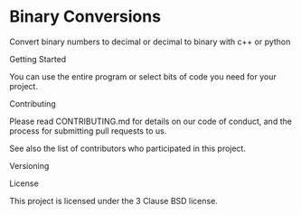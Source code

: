 # Binary Conversions
Convert binary numbers to decimal or decimal to binary with c++ or python

Getting Started

You can use the entire program or select bits of code you need for your project.

Contributing

Please read CONTRIBUTING.md for details on our code of conduct, and the process for submitting pull requests to us.

See also the list of contributors who participated in this project.

Versioning

License

This project is licensed under the 3 Clause BSD license.
